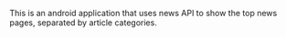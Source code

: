 

This is an android application that uses news API to show the top news pages, separated by article categories.
